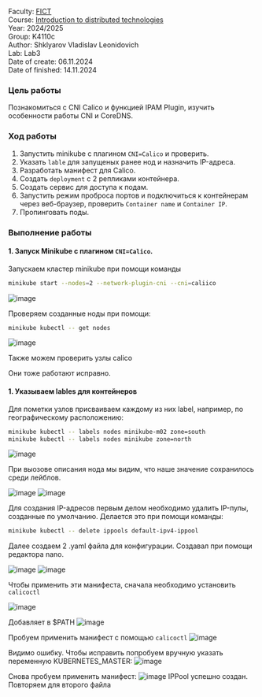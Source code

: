 
Faculty: [FICT](https://fict.itmo.ru)<br>
Course: [Introduction to distributed technologies](https://github.com/itmo-ict-faculty/introduction-to-distributed-technologies)<br>
Year: 2024/2025<br>
Group: K4110c<br>
Author: Shklyarov Vladislav Leonidovich<br>
Lab: Lab3<br>
Date of create: 06.11.2024<br>
Date of finished: 14.11.2024<br>

### Цель работы
Познакомиться с CNI Calico и функцией IPAM Plugin, изучить особенности работы CNI и CoreDNS.

### Ход работы
1) Запустить minikube с плагином `CNI=Calico` и проверить.
2) Указать `lable` для запущеных ранее нод и назначить IP-адреса.
3) Разработать манифест для Calico.
4) Создать `deployment` с 2 репликами контейнера.
6) Создать сервис для доступа к подам.
7) Запустить режим проброса портов и подключиться к контейнерам через веб-браузер, проверить `Container name` и  `Container IP`.
8) Пропинговать поды.

### Выполнение работы
#### 1. Запуск Minikube с плагином `CNI=Calico`.

Запускаем кластер minikube при помощи команды

```bash
minikube start --nodes=2 --network-plugin-cni --cni=caliico
```
![image](https://github.com/user-attachments/assets/5c0f18f5-3162-4306-8c93-d6ccecfc94d5)

Проверяем созданные ноды при помощи:
```bash
minikube kubectl -- get nodes
```
![image](https://github.com/user-attachments/assets/64743cd0-a54d-4a8a-bdec-21f19027a02b)

Также можем проверить узлы calico


Они тоже работают исправно.

#### 1. Указываем lables для контейнеров

Для пометки узлов присваиваем каждому из них label, например, по географическому расположению:

```bash
minikube kubectl -- labels nodes minikube-m02 zone=south
minikube kubectl -- labels nodes minikube zone=north
```

![image](https://github.com/user-attachments/assets/b286b529-f789-498b-8df6-d08df744d2ca)

При выозове описания нода мы видим, что наше значение сохранилось среди лейблов.

![image](https://github.com/user-attachments/assets/2fdea339-d546-4480-b8c9-b943be3b6d01)
![image](https://github.com/user-attachments/assets/34ac7347-1f68-407b-bd05-b4736127584c)

Для создания IP-адресов первым делом необходимо удалить IP-пулы, созданные по умолчанию. Делается это при помощи команды:

```bash
minikube kubectl -- delete ippools default-ipv4-ippool
```

Далее создаем 2 .yaml файла для конфигурации. Создавал при помощи редактора nano.

![image](https://github.com/user-attachments/assets/fbb926b8-6ece-4f59-96e5-fff52a07beb7)
![image](https://github.com/user-attachments/assets/ac85675c-f800-47a6-9906-239c836101a6)

Чтобы применить эти манифеста, сначала необходимо установить `calicoctl`

![image](https://github.com/user-attachments/assets/e7cba1eb-b6c1-430c-8656-cd26eedb2188)

Добавляет в $PATH
![image](https://github.com/user-attachments/assets/fecab717-de84-4635-87d5-161629f4a1aa)

Пробуем применить манифест с помощью `calicoctl`
![image](https://github.com/user-attachments/assets/a74497a5-5847-4219-96c1-187f6641c80d)

Видимо ошибку. Чтобы исправить попробуем вручную указать переменную KUBERNETES_MASTER:
![image](https://github.com/user-attachments/assets/c65aba19-aff3-4fff-b1de-0c3f51db81e4)

Снова пробуем применить манифест:
![image](https://github.com/user-attachments/assets/77201538-ba64-4328-9099-35100e8c1196)
IPPool успешно создан. Повторяем для второго файла






